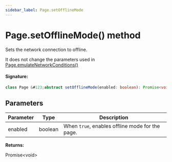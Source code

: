 ```yaml
---
sidebar_label: Page.setOfflineMode
---
```


# Page.setOfflineMode() method

Sets the network connection to offline.

It does not change the parameters used in [Page.emulateNetworkConditions()](./puppeteer.page.emulatenetworkconditions.md)

#### Signature:

```typescript
class Page &#123;abstract setOfflineMode(enabled: boolean): Promise<void>;&#125;
```

## Parameters

| Parameter | Type    | Description                                                |
| --------- | ------- | ---------------------------------------------------------- |
| enabled   | boolean | When <code>true</code>, enables offline mode for the page. |

**Returns:**

Promise&lt;void&gt;
